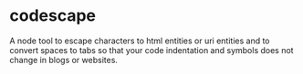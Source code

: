 # codescape
A node tool to escape characters to html entities or uri entities and to convert spaces to tabs so that your code indentation and symbols does not change in blogs or websites.

